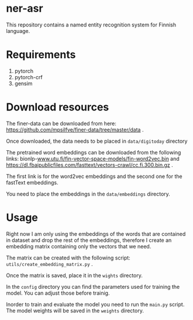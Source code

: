 # ner-asr

This repository contains a named entity recognition system for Finnish language.

# Requirements
1. pytorch
2. pytorch-crf
3. gensim

# Download resources
The finer-data can be downloaded from here: https://github.com/mpsilfve/finer-data/tree/master/data .

Once downloaded, the data needs to be placed in `data/digitoday` directory

The pretrained word embeddings can be downloaded from the following links: bionlp-www.utu.fi/fin-vector-space-models/fin-word2vec.bin and https://dl.fbaipublicfiles.com/fasttext/vectors-crawl/cc.fi.300.bin.gz .

The first link is for the word2vec embeddings and the second one for the fastText embeddings.

You need to place the embeddings in the `data/embeddings` directory.

# Usage
Right now I am only using the embeddings of the words that are contained in dataset and drop the rest of the embeddings, therefore I create an embedding matrix containing only the vectors that we need.

The matrix can be created with the following script: `utils/create_embedding_matrix.py` .

Once the matrix is saved, place it in the `wights` directory.

In the `config` directory you can find the parameters used for training the model. You can adjust those before trainig.

Inorder to train and evaluate the model you need to run the `main.py` script.
The model weights will be saved in the `weights` directory.
